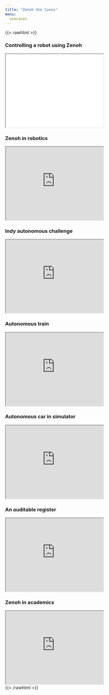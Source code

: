 ```yaml
---
title: "Zenoh Use Cases"
menu: 
  usecases
---
```


{{< rawhtml >}}
<div class="row align-items-center justify-content-center">
    <div class="col">
        <h3>
        Controlling a robot using Zenoh
        </h3>
        <iframe src="../img/blog-dragonbot/DragonBotOne.gif" width="320" height="240" allow="autoplay"></iframe>
    </div>
    <div class="col">
        <h3>
        Zenoh in robotics
        </h3>
        <iframe src="https://www.youtube.com/embed/1NE8cU72frk" width="320" height="240" allow="autoplay"></iframe>
    </div>
    <div class="col">
        <h3>
        Indy autonomous challenge
        </h3>
        <iframe src="https://drive.google.com/file/d/12EtaDcnIL-3KqeSYauCNkEzRb5vcQejc/preview" width="320" height="240" allow="autoplay"></iframe>
    </div>
    <div class="col">
        <h3>
        Autonomous train
        </h3>
        <iframe src="https://drive.google.com/file/d/1SMlvm4X28d0uu6Py4sQBH0sN_Z7dLBkD/preview" width="320" height="240" allow="autoplay"></iframe>
    </div>
    <div class="col">
        <h3>
        Autonomous car in simulator
        </h3>
        <iframe src="https://drive.google.com/file/d/18hjgofUAFMnTmZa9MVSwxEGYY7F1lUQG/view?usp=sharing" width="320" height="240" allow="autoplay"></iframe>
    </div>
    <div class="col">
        <h3>
        An auditable register
        </h3>
        <iframe src="https://www.youtube.com/embed/b4wHwg0SWMI" width="320" height="240" allow="autoplay"></iframe>
    </div>
    <div class="col">
        <h3>
        Zenoh in academics
        </h3>
        <iframe src="https://www.youtube.com/embed/rNTY3nxcpc8" width="320" height="240" allow="autoplay"></iframe>
    </div>
</div>
{{< /rawhtml >}}

